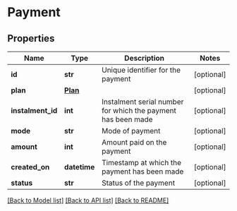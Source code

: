 # Payment

## Properties
Name | Type | Description | Notes
------------ | ------------- | ------------- | -------------
**id** | **str** | Unique identifier for the payment | [optional] 
**plan** | [**Plan**](Plan.md) |  | [optional] 
**instalment_id** | **int** | Instalment serial number for which the payment has been made | [optional] 
**mode** | **str** | Mode of payment | [optional] 
**amount** | **int** | Amount paid on the payment | [optional] 
**created_on** | **datetime** | Timestamp at which the payment has been made | [optional] 
**status** | **str** | Status of the payment | [optional] 

[[Back to Model list]](../README.md#documentation-for-models) [[Back to API list]](../README.md#documentation-for-api-endpoints) [[Back to README]](../README.md)


